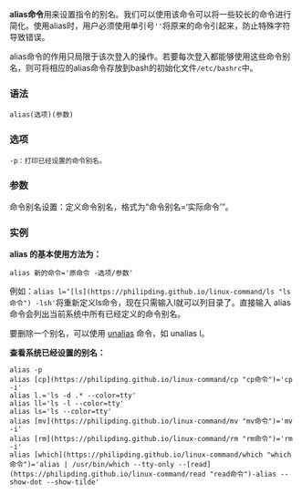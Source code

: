 **alias命令**用来设置指令的别名。我们可以使用该命令可以将一些较长的命令进行简化。使用alias时，用户必须使用单引号`''`将原来的命令引起来，防止特殊字符导致错误。

alias命令的作用只局限于该次登入的操作。若要每次登入都能够使用这些命令别名，则可将相应的alias命令存放到bash的初始化文件`/etc/bashrc`中。

### 语法  

```
alias(选项)(参数)
```

### 选项  

```
-p：打印已经设置的命令别名。
```

### 参数  

命令别名设置：定义命令别名，格式为“命令别名=‘实际命令’”。

### 实例  

**alias 的基本使用方法为：**

```
alias 新的命令='原命令 -选项/参数'
```

例如：`alias l=‘[ls](https://philipding.github.io/linux-command/ls "ls命令") -lsh'`将重新定义ls命令，现在只需输入l就可以列目录了。直接输入 alias 命令会列出当前系统中所有已经定义的命令别名。

要删除一个别名，可以使用 [unalias](https://philipding.github.io/linux-command/unalias "unalias命令") 命令，如 unalias l。

**查看系统已经设置的别名：**

```
alias -p
alias [cp](https://philipding.github.io/linux-command/cp "cp命令")='cp -i'
alias l.='ls -d .* --color=tty'
alias ll='ls -l --color=tty'
alias ls='ls --color=tty'
alias [mv](https://philipding.github.io/linux-command/mv "mv命令")='mv -i'
alias [rm](https://philipding.github.io/linux-command/rm "rm命令")='rm -i'
alias [which](https://philipding.github.io/linux-command/which "which命令")='alias | /usr/bin/which --tty-only --[read](https://philipding.github.io/linux-command/read "read命令")-alias --show-dot --show-tilde'
```